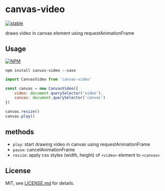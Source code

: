 # canvas-video

[![stable](http://badges.github.io/stability-badges/dist/stable.svg)](http://github.com/badges/stability-badges)

draws video in canvas element using requestAnimationFrame

## Usage

[![NPM](https://nodei.co/npm/canvas-video.png)](https://www.npmjs.com/package/canvas-video)

`npm install canvas-video --save`

```javascript
import CanvasVideo from 'canvas-video'

const canvas = new CanvasVideo({
    video: document.querySelector('video'),
    canvas: document.querySelector('canvas')
})

canvas.resize()
canvas.play()
```

## methods

- `play`: start drawing video in canvas using requestAnimationFrame
- `pause`: cancelAnimationFrame
- `resize`: apply css styles (width, height) of `<video>` element to `<canvas>`

## License

MIT, see [LICENSE.md](http://github.com/BaptisteBriel/canvas-video/blob/master/LICENSE.md) for details.